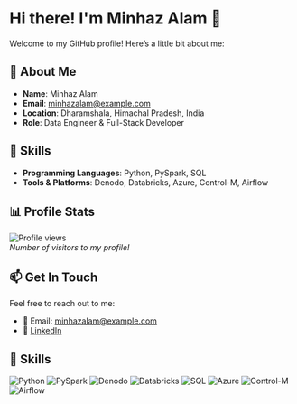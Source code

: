 # Hi there! I'm Minhaz Alam 👋

Welcome to my GitHub profile! Here’s a little bit about me:

## 📜 About Me
- **Name**: Minhaz Alam
- **Email**: [minhazalam@example.com](mailto:minhazalam@example.com)
- **Location**: Dharamshala, Himachal Pradesh, India
- **Role**: Data Engineer & Full-Stack Developer

## 💼 Skills
- **Programming Languages**: Python, PySpark, SQL
- **Tools & Platforms**: Denodo, Databricks, Azure, Control-M, Airflow

## 📊 Profile Stats
![Profile views](https://komarev.com/ghpvc/?username=minhazalam&color=blue&style=flat-square)  
*Number of visitors to my profile!*

## 📫 Get In Touch
Feel free to reach out to me:
- 📧 Email: [minhazalam@example.com](mailto:minhazalam@example.com)
- 💼 [LinkedIn](https://www.linkedin.com/in/alam)

## 🚀 Skills
![Python](https://img.shields.io/badge/Python-3776AB?style=flat&logo=python&logoColor=white)
![PySpark](https://img.shields.io/badge/PySpark-E25A1C?style=flat&logo=apachespark&logoColor=white)
![Denodo](https://img.shields.io/badge/Denodo-505759?style=flat&logo=denodo&logoColor=white)
![Databricks](https://img.shields.io/badge/Databricks-E25A1C?style=flat&logo=databricks&logoColor=white)
![SQL](https://img.shields.io/badge/SQL-336791?style=flat&logo=postgresql&logoColor=white)
![Azure](https://img.shields.io/badge/Azure-0089D6?style=flat&logo=microsoftazure&logoColor=white)
![Control-M](https://img.shields.io/badge/Control--M-0033A0?style=flat&logo=control-m&logoColor=white)
![Airflow](https://img.shields.io/badge/Airflow-017CEE?style=flat&logo=apacheairflow&logoColor=white)
